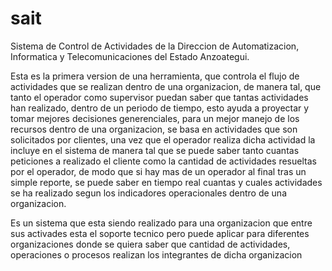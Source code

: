 # sait
Sistema de Control de Actividades de la Direccion de Automatizacion, Informatica y Telecomunicaciones del Estado Anzoategui.

Esta es la primera version de una herramienta, que controla el flujo de actividades que se realizan dentro de una organizacion, de manera tal, que tanto el operador como
supervisor puedan saber que tantas actividades han realizado, dentro de un periodo de tiempo, esto ayuda a proyectar y tomar mejores decisiones generenciales, 
para un mejor manejo de los recursos dentro de una organizacion, se basa en actividades que son solicitados por clientes, una vez que el operador realiza dicha actividad
la incluye en el sistema de manera tal que se puede saber tanto cuantas peticiones a realizado el cliente como la cantidad de actividades resueltas por el operador, de
modo que si hay mas de un operador al final tras un simple reporte, se puede saber en tiempo real cuantas y cuales actividades se ha realizado segun los indicadores
operacionales dentro de una organizacion.

Es un sistema que esta siendo realizado para una organizacion que entre sus activades esta el soporte tecnico pero puede aplicar para diferentes organizaciones donde se 
quiera saber que cantidad de actividades, operaciones o procesos realizan los integrantes de dicha organizacion
